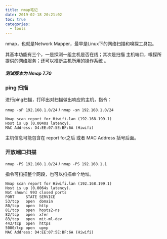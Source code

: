 ```yaml
---
title: nmap笔记
date: 2019-02-18 20:21:02
toc: true
categories:
  - tools
---
```


nmap，也就是Network Mapper，最早是Linux下的网络扫描和嗅探工具包。 

其基本功能有三个，一是探测一组主机是否在线；其次是扫描 主机端口，嗅探所提供的网络服务；还可以推断主机所用的操作系统 。  

<!--more-->

##### 测试版本为 Nmap 7.70

### ping 扫描

进行ping扫描，打印出对扫描做出响应的主机，指令：

`nmap -sP 192.168.1.0/24` / `nmap -sn 192.168.1.0/24`

```
Nmap scan report for Hiwifi.lan (192.168.199.1)
Host is up (0.0040s latency).
MAC Address: D4:EE:07:5E:BF:6A (Hiwifi)
```

主机信息可能包含在 report for之后 或者 MAC Address 括号后面。

### 开放端口扫描

`nmap -PS 192.168.1.0/24` / `nmap -PS 192.168.1.1`

指令可扫描整个网段，也可以扫描单个地址。

```
Nmap scan report for Hiwifi.lan (192.168.199.1)
Host is up (0.0064s latency).
Not shown: 993 closed ports
PORT     STATE SERVICE
53/tcp   open  domain
80/tcp   open  http
81/tcp   open  hosts2-ns
82/tcp   open  xfer
83/tcp   open  mit-ml-dev
443/tcp  open  https
5000/tcp open  upnp
MAC Address: D4:EE:07:5E:BF:6A (Hiwifi)
```

